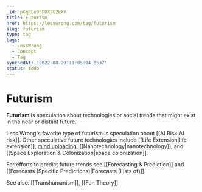 ```yaml
---
_id: pGqRLe9bFDX2G2kXY
title: Futurism
href: https://lesswrong.com/tag/futurism
slug: futurism
type: tag
tags:
  - LessWrong
  - Concept
  - Tag
synchedAt: '2022-08-29T11:05:04.053Z'
status: todo
---
```


# Futurism

**Futurism** is speculation about technologies or social trends that might exist in the near or distant future.

Less Wrong's favorite type of futurism is speculation about [[AI Risk|AI risk]]. Other speculative future technologies include [[Life Extension|life extension]], [mind uploading](http://lesswrong.com/tag/mind-uploading), [[Nanotechnology|nanotechnology]], and [[Space Exploration & Colonization|space colonization]].

For efforts to predict future trends see [[Forecasting & Prediction]] and [[Forecasts (Specific Predictions)|Forecasts (Lists of)]].

See also: [[Transhumanism]], [[Fun Theory]]

